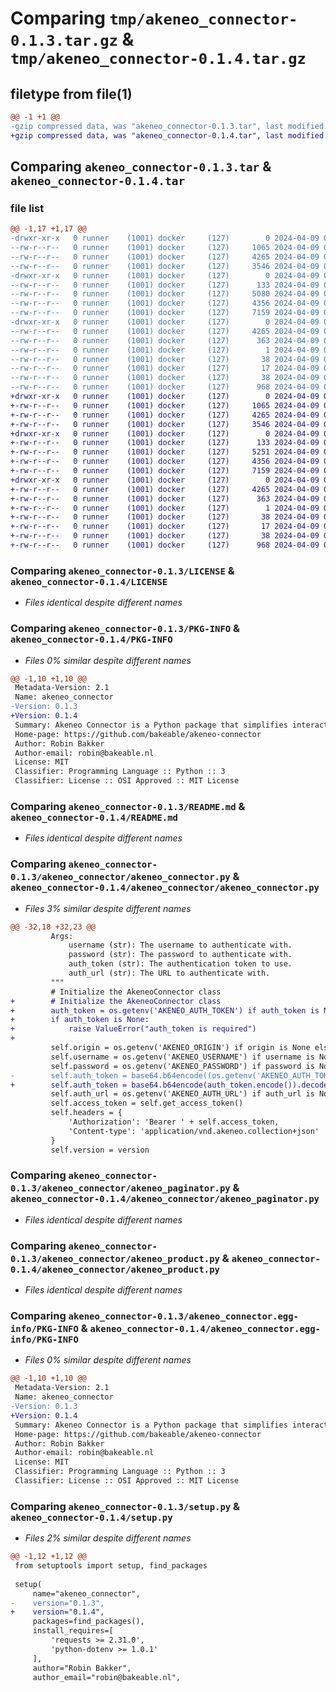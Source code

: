 # Comparing `tmp/akeneo_connector-0.1.3.tar.gz` & `tmp/akeneo_connector-0.1.4.tar.gz`

## filetype from file(1)

```diff
@@ -1 +1 @@
-gzip compressed data, was "akeneo_connector-0.1.3.tar", last modified: Tue Apr  9 08:22:49 2024, max compression
+gzip compressed data, was "akeneo_connector-0.1.4.tar", last modified: Tue Apr  9 09:36:22 2024, max compression
```

## Comparing `akeneo_connector-0.1.3.tar` & `akeneo_connector-0.1.4.tar`

### file list

```diff
@@ -1,17 +1,17 @@
-drwxr-xr-x   0 runner    (1001) docker     (127)        0 2024-04-09 08:22:49.438053 akeneo_connector-0.1.3/
--rw-r--r--   0 runner    (1001) docker     (127)     1065 2024-04-09 08:22:38.000000 akeneo_connector-0.1.3/LICENSE
--rw-r--r--   0 runner    (1001) docker     (127)     4265 2024-04-09 08:22:49.438053 akeneo_connector-0.1.3/PKG-INFO
--rw-r--r--   0 runner    (1001) docker     (127)     3546 2024-04-09 08:22:38.000000 akeneo_connector-0.1.3/README.md
-drwxr-xr-x   0 runner    (1001) docker     (127)        0 2024-04-09 08:22:49.438053 akeneo_connector-0.1.3/akeneo_connector/
--rw-r--r--   0 runner    (1001) docker     (127)      133 2024-04-09 08:22:38.000000 akeneo_connector-0.1.3/akeneo_connector/__init__.py
--rw-r--r--   0 runner    (1001) docker     (127)     5080 2024-04-09 08:22:38.000000 akeneo_connector-0.1.3/akeneo_connector/akeneo_connector.py
--rw-r--r--   0 runner    (1001) docker     (127)     4356 2024-04-09 08:22:38.000000 akeneo_connector-0.1.3/akeneo_connector/akeneo_paginator.py
--rw-r--r--   0 runner    (1001) docker     (127)     7159 2024-04-09 08:22:38.000000 akeneo_connector-0.1.3/akeneo_connector/akeneo_product.py
-drwxr-xr-x   0 runner    (1001) docker     (127)        0 2024-04-09 08:22:49.438053 akeneo_connector-0.1.3/akeneo_connector.egg-info/
--rw-r--r--   0 runner    (1001) docker     (127)     4265 2024-04-09 08:22:49.000000 akeneo_connector-0.1.3/akeneo_connector.egg-info/PKG-INFO
--rw-r--r--   0 runner    (1001) docker     (127)      363 2024-04-09 08:22:49.000000 akeneo_connector-0.1.3/akeneo_connector.egg-info/SOURCES.txt
--rw-r--r--   0 runner    (1001) docker     (127)        1 2024-04-09 08:22:49.000000 akeneo_connector-0.1.3/akeneo_connector.egg-info/dependency_links.txt
--rw-r--r--   0 runner    (1001) docker     (127)       38 2024-04-09 08:22:49.000000 akeneo_connector-0.1.3/akeneo_connector.egg-info/requires.txt
--rw-r--r--   0 runner    (1001) docker     (127)       17 2024-04-09 08:22:49.000000 akeneo_connector-0.1.3/akeneo_connector.egg-info/top_level.txt
--rw-r--r--   0 runner    (1001) docker     (127)       38 2024-04-09 08:22:49.438053 akeneo_connector-0.1.3/setup.cfg
--rw-r--r--   0 runner    (1001) docker     (127)      968 2024-04-09 08:22:46.000000 akeneo_connector-0.1.3/setup.py
+drwxr-xr-x   0 runner    (1001) docker     (127)        0 2024-04-09 09:36:22.275719 akeneo_connector-0.1.4/
+-rw-r--r--   0 runner    (1001) docker     (127)     1065 2024-04-09 09:36:14.000000 akeneo_connector-0.1.4/LICENSE
+-rw-r--r--   0 runner    (1001) docker     (127)     4265 2024-04-09 09:36:22.275719 akeneo_connector-0.1.4/PKG-INFO
+-rw-r--r--   0 runner    (1001) docker     (127)     3546 2024-04-09 09:36:14.000000 akeneo_connector-0.1.4/README.md
+drwxr-xr-x   0 runner    (1001) docker     (127)        0 2024-04-09 09:36:22.271719 akeneo_connector-0.1.4/akeneo_connector/
+-rw-r--r--   0 runner    (1001) docker     (127)      133 2024-04-09 09:36:14.000000 akeneo_connector-0.1.4/akeneo_connector/__init__.py
+-rw-r--r--   0 runner    (1001) docker     (127)     5251 2024-04-09 09:36:14.000000 akeneo_connector-0.1.4/akeneo_connector/akeneo_connector.py
+-rw-r--r--   0 runner    (1001) docker     (127)     4356 2024-04-09 09:36:14.000000 akeneo_connector-0.1.4/akeneo_connector/akeneo_paginator.py
+-rw-r--r--   0 runner    (1001) docker     (127)     7159 2024-04-09 09:36:14.000000 akeneo_connector-0.1.4/akeneo_connector/akeneo_product.py
+drwxr-xr-x   0 runner    (1001) docker     (127)        0 2024-04-09 09:36:22.275719 akeneo_connector-0.1.4/akeneo_connector.egg-info/
+-rw-r--r--   0 runner    (1001) docker     (127)     4265 2024-04-09 09:36:22.000000 akeneo_connector-0.1.4/akeneo_connector.egg-info/PKG-INFO
+-rw-r--r--   0 runner    (1001) docker     (127)      363 2024-04-09 09:36:22.000000 akeneo_connector-0.1.4/akeneo_connector.egg-info/SOURCES.txt
+-rw-r--r--   0 runner    (1001) docker     (127)        1 2024-04-09 09:36:22.000000 akeneo_connector-0.1.4/akeneo_connector.egg-info/dependency_links.txt
+-rw-r--r--   0 runner    (1001) docker     (127)       38 2024-04-09 09:36:22.000000 akeneo_connector-0.1.4/akeneo_connector.egg-info/requires.txt
+-rw-r--r--   0 runner    (1001) docker     (127)       17 2024-04-09 09:36:22.000000 akeneo_connector-0.1.4/akeneo_connector.egg-info/top_level.txt
+-rw-r--r--   0 runner    (1001) docker     (127)       38 2024-04-09 09:36:22.275719 akeneo_connector-0.1.4/setup.cfg
+-rw-r--r--   0 runner    (1001) docker     (127)      968 2024-04-09 09:36:19.000000 akeneo_connector-0.1.4/setup.py
```

### Comparing `akeneo_connector-0.1.3/LICENSE` & `akeneo_connector-0.1.4/LICENSE`

 * *Files identical despite different names*

### Comparing `akeneo_connector-0.1.3/PKG-INFO` & `akeneo_connector-0.1.4/PKG-INFO`

 * *Files 0% similar despite different names*

```diff
@@ -1,10 +1,10 @@
 Metadata-Version: 2.1
 Name: akeneo_connector
-Version: 0.1.3
+Version: 0.1.4
 Summary: Akeneo Connector is a Python package that simplifies interacting with Akeneo's REST API. It provides classes for making HTTP requests to Akeneo endpoints, handling pagination in responses, and managing product data in Akeneo.
 Home-page: https://github.com/bakeable/akeneo-connector
 Author: Robin Bakker
 Author-email: robin@bakeable.nl
 License: MIT
 Classifier: Programming Language :: Python :: 3
 Classifier: License :: OSI Approved :: MIT License
```

### Comparing `akeneo_connector-0.1.3/README.md` & `akeneo_connector-0.1.4/README.md`

 * *Files identical despite different names*

### Comparing `akeneo_connector-0.1.3/akeneo_connector/akeneo_connector.py` & `akeneo_connector-0.1.4/akeneo_connector/akeneo_connector.py`

 * *Files 3% similar despite different names*

```diff
@@ -32,18 +32,23 @@
         Args:
             username (str): The username to authenticate with.
             password (str): The password to authenticate with.
             auth_token (str): The authentication token to use.
             auth_url (str): The URL to authenticate with.
         """
         # Initialize the AkeneoConnector class
+        # Initialize the AkeneoConnector class
+        auth_token = os.getenv('AKENEO_AUTH_TOKEN') if auth_token is None else auth_token
+        if auth_token is None:
+            raise ValueError("auth_token is required")
+        
         self.origin = os.getenv('AKENEO_ORIGIN') if origin is None else origin
         self.username = os.getenv('AKENEO_USERNAME') if username is None else username
         self.password = os.getenv('AKENEO_PASSWORD') if password is None else password
-        self.auth_token = base64.b64encode((os.getenv('AKENEO_AUTH_TOKEN')  if auth_token is None else auth_token).encode()).decode()
+        self.auth_token = base64.b64encode(auth_token.encode()).decode()
         self.auth_url = os.getenv('AKENEO_AUTH_URL') if auth_url is None else auth_url
         self.access_token = self.get_access_token()
         self.headers = {
             'Authorization': 'Bearer ' + self.access_token,
             'Content-type': 'application/vnd.akeneo.collection+json'
         }
         self.version = version
```

### Comparing `akeneo_connector-0.1.3/akeneo_connector/akeneo_paginator.py` & `akeneo_connector-0.1.4/akeneo_connector/akeneo_paginator.py`

 * *Files identical despite different names*

### Comparing `akeneo_connector-0.1.3/akeneo_connector/akeneo_product.py` & `akeneo_connector-0.1.4/akeneo_connector/akeneo_product.py`

 * *Files identical despite different names*

### Comparing `akeneo_connector-0.1.3/akeneo_connector.egg-info/PKG-INFO` & `akeneo_connector-0.1.4/akeneo_connector.egg-info/PKG-INFO`

 * *Files 0% similar despite different names*

```diff
@@ -1,10 +1,10 @@
 Metadata-Version: 2.1
 Name: akeneo_connector
-Version: 0.1.3
+Version: 0.1.4
 Summary: Akeneo Connector is a Python package that simplifies interacting with Akeneo's REST API. It provides classes for making HTTP requests to Akeneo endpoints, handling pagination in responses, and managing product data in Akeneo.
 Home-page: https://github.com/bakeable/akeneo-connector
 Author: Robin Bakker
 Author-email: robin@bakeable.nl
 License: MIT
 Classifier: Programming Language :: Python :: 3
 Classifier: License :: OSI Approved :: MIT License
```

### Comparing `akeneo_connector-0.1.3/setup.py` & `akeneo_connector-0.1.4/setup.py`

 * *Files 2% similar despite different names*

```diff
@@ -1,12 +1,12 @@
 from setuptools import setup, find_packages
 
 setup(
     name="akeneo_connector",
-    version="0.1.3",
+    version="0.1.4",
     packages=find_packages(),
     install_requires=[
         'requests >= 2.31.0',
         'python-dotenv >= 1.0.1'
     ],
     author="Robin Bakker",
     author_email="robin@bakeable.nl",
```


